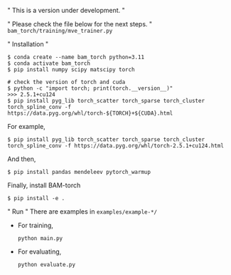 " This is a version under development. "

" Please check the file below for the next steps. "
```bam_torch/training/mve_trainer.py```

" Installation "

```
$ conda create --name bam_torch python=3.11
$ conda activate bam_torch
$ pip install numpy scipy matscipy torch

# check the version of torch and cuda
$ python -c "import torch; print(torch.__version__)"  
>>> 2.5.1+cu124
$ pip install pyg_lib torch_scatter torch_sparse torch_cluster torch_spline_conv -f https://data.pyg.org/whl/torch-${TORCH}+${CUDA}.html
```
For example,
```
$ pip install pyg_lib torch_scatter torch_sparse torch_cluster torch_spline_conv -f https://data.pyg.org/whl/torch-2.5.1+cu124.html
```
And then,
```
$ pip install pandas mendeleev pytorch_warmup
```
Finally, install BAM-torch
```
$ pip install -e .
```

" Run "
There are examples in ```examples/example-*/```

* For training,
  ```
  python main.py
  ```
* For evaluating,
  ```
  python evaluate.py
  ```
